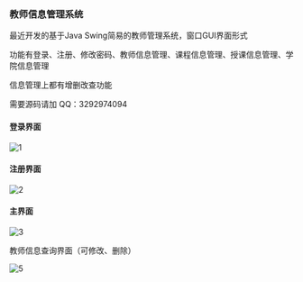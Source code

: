 ### 教师信息管理系统

最近开发的基于Java Swing简易的教师管理系统，窗口GUI界面形式

功能有登录、注册、修改密码、教师信息管理、课程信息管理、授课信息管理、学院信息管理

信息管理上都有增删改查功能

需要源码请加 QQ：3292974094

#### 登录界面

![1](E:\jsglxt\swing-jsglxt\1.png)

#### 注册界面

![2](E:\jsglxt\swing-jsglxt\2.png)

#### 主界面

![3](E:\jsglxt\swing-jsglxt\3.png)

教师信息查询界面（可修改、删除）

![5](E:\jsglxt\swing-jsglxt\5.png)